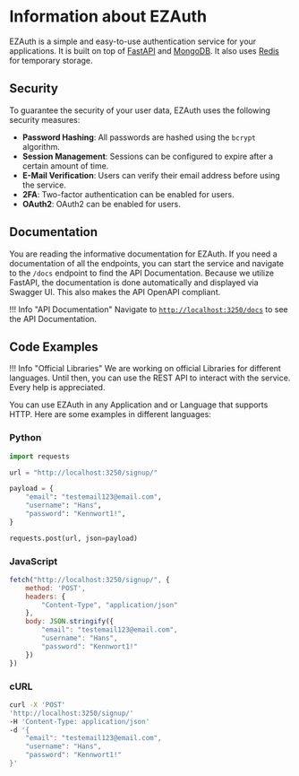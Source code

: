 # Information about EZAuth

EZAuth is a simple and easy-to-use authentication service for your applications. It is built on top of [FastAPI](https://fastapi.tiangolo.com/)
and [MongoDB](https://www.mongodb.com/). It also uses [Redis](https://redis.io/) for temporary storage.

## Security
To guarantee the security of your user data, EZAuth uses the following security measures:

- **Password Hashing**: All passwords are hashed using the `bcrypt` algorithm.
- **Session Management**: Sessions can be configured to expire after a certain amount of time.
- **E-Mail Verification**: Users can verify their email address before using the service.
- **2FA**: Two-factor authentication can be enabled for users.
- **OAuth2**: OAuth2 can be enabled for users.

## Documentation
You are reading the informative documentation for EZAuth. 
If you need a documentation of all the endpoints, you can start the service and navigate to the `/docs` endpoint to find the API Documentation.
Because we utilize FastAPI, the documentation is done automatically and displayed via Swagger UI.
This also makes the API OpenAPI compliant.

!!! Info "API Documentation"
    Navigate to [`http://localhost:3250/docs`](http://localhost:3250/docs) to see the API Documentation.

## Code Examples

!!! Info "Official Libraries"
    We are working on official Libraries for different languages. Until then, you can use the REST API to interact with the service.
    Every help is appreciated.


You can use EZAuth in any Application and or Language that supports HTTP.
Here are some examples in different languages:

### Python
```py linenums="1"
import requests

url = "http://localhost:3250/signup/"

payload = {
    "email": "testemail123@email.com",
    "username": "Hans",
    "password": "Kennwort1!",
}

requests.post(url, json=payload)
```

### JavaScript
```js linenums="1"
fetch("http://localhost:3250/signup/", {
    method: 'POST',
    headers: {
        "Content-Type", "application/json"
    },
    body: JSON.stringify({
        "email": "testemail123@email.com",
        "username": "Hans",
        "password": "Kennwort1!"
    })
})
```

### cURL
```bash
curl -X 'POST'
'http://localhost:3250/signup/'
-H 'Content-Type: application/json'
-d '{
    "email": "testemail123@email.com",
    "username": "Hans",
    "password": "Kennwort1!"
}'
```
